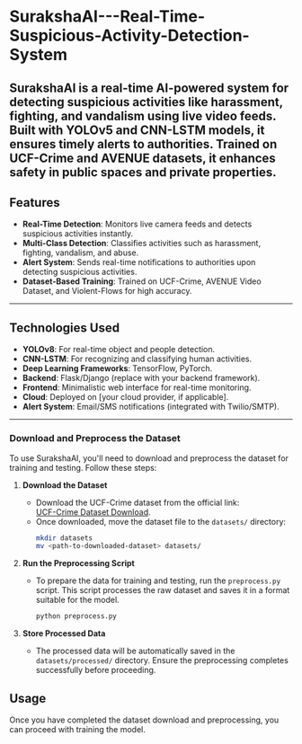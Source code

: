 # SurakshaAI---Real-Time-Suspicious-Activity-Detection-System
SurakshaAI is a real-time AI-powered system for detecting suspicious activities like harassment, fighting, and vandalism using live video feeds. Built with YOLOv5 and CNN-LSTM models, it ensures timely alerts to authorities. Trained on UCF-Crime and AVENUE datasets, it enhances safety in public spaces and private properties.
---

## Features
- **Real-Time Detection**: Monitors live camera feeds and detects suspicious activities instantly.
- **Multi-Class Detection**: Classifies activities such as harassment, fighting, vandalism, and abuse.
- **Alert System**: Sends real-time notifications to authorities upon detecting suspicious activities.
- **Dataset-Based Training**: Trained on UCF-Crime, AVENUE Video Dataset, and Violent-Flows for high accuracy.

---

## Technologies Used
- **YOLOv8**: For real-time object and people detection.
- **CNN-LSTM**: For recognizing and classifying human activities.
- **Deep Learning Frameworks**: TensorFlow, PyTorch.
- **Backend**: Flask/Django (replace with your backend framework).
- **Frontend**: Minimalistic web interface for real-time monitoring.
- **Cloud**: Deployed on [your cloud provider, if applicable].
- **Alert System**: Email/SMS notifications (integrated with Twilio/SMTP).

---

### **Download and Preprocess the Dataset**  
To use SurakshaAI, you'll need to download and preprocess the dataset for training and testing. Follow these steps:  

1. **Download the Dataset**  
   - Download the UCF-Crime dataset from the official link:  
     [UCF-Crime Dataset Download](https://www.kaggle.com/datasets/odins0n/ucf-crime-dataset).  
   - Once downloaded, move the dataset file to the `datasets/` directory:  
     ```bash
     mkdir datasets
     mv <path-to-downloaded-dataset> datasets/
     ```  

2. **Run the Preprocessing Script**  
   - To prepare the data for training and testing, run the `preprocess.py` script. This script processes the raw dataset and saves it in a format suitable for the model.  
     ```bash
     python preprocess.py
     ```  

3. **Store Processed Data**  
   - The processed data will be automatically saved in the `datasets/processed/` directory. Ensure the preprocessing completes successfully before proceeding.
  
## **Usage**  
Once you have completed the dataset download and preprocessing, you can proceed with training the model.
